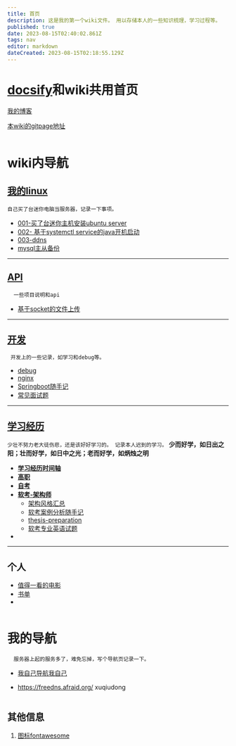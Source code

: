 ```yaml
---
title: 首页
description: 这是我的第一个wiki文件。 用以存储本人的一些知识梳理，学习过程等。
published: true
date: 2023-08-15T02:40:02.861Z
tags: nav
editor: markdown
dateCreated: 2023-08-15T02:18:55.129Z
---
```


# [docsify](https://docsify.js.org/#/zh-cn/)和wiki共用首页



[我的博客](https://xuqiudong.cn/)

[本wiki的gitpage地址](https://xuqiudong.github.io/wiki/)

```

```
# wiki内导航

## [我的linux](/mine-linux/README)
`自己买了台迷你电脑当服务器，记录一下事项。`

  - [001-买了台迷你主机安装ubuntu server](/mine-linux/001)
  - [002- 基于systemctl service的java开机启动](/mine-linux/002)
  - [003-ddns](/mine-linux/003-ddns)
  - [mysql主从备份](/mine-linux/mysql-master-slave)

---


##  [API](/mine-api/README)
`  一些项目说明和api`
  -  [基于socket的文件上传](/mine-api/socket-upload)

---

## [开发](/development/README)
` 开发上的一些记录，如学习和debug等。`
- [debug](/development/debug)
- [nginx](/development/nginx)
- [Springboot随手记](/development/note/springboot)
- [常见面试题](/development/interview)



---

## [学习经历](/education/README)
`少壮不努力老大徒伤悲，还是该好好学习的。 记录本人迟到的学习。`
**少而好学，如日出之阳；壮而好学，如日中之光；老而好学，如炳烛之明**
- [**学习经历时间轴**](/education/timeline)
- [**高职**](/education/college)
- [**自考**](/education/self-taught)
- [**软考-架构师**](/education/software-exam)
  - [架构风格汇总](/education/software-exam/architecture-style-summary)
  - [软考案例分析随手记](/education/software-exam/case-analysis-notes)
  - [thesis-preparation](/education/software-exam/thesis-preparation)
  - [软考专业英语试题](/education/software-exam/eglish)
- 

---

## 个人

- [值得一看的电影](/personal/movie)
- [书单](/personal/book)
- 




```

```
# 我的导航
`  服务器上起的服务多了，难免忘掉，写个导航页记录一下。`

- [我自己导航我自己](https://nav.xuqiudong.cn:88)

- https://freedns.afraid.org/  xuqiudong


```

```


## 其他信息

1. [图标fontawesome](https://fontawesome.com/v4/icons/)